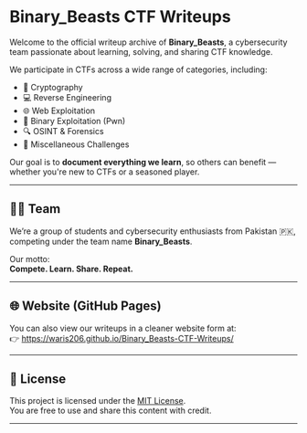 #  Binary_Beasts CTF Writeups

Welcome to the official writeup archive of **Binary_Beasts**, a cybersecurity team passionate about learning, solving, and sharing CTF knowledge.

We participate in CTFs across a wide range of categories, including:

- 🔐 Cryptography  
- 💻 Reverse Engineering  
- 🌐 Web Exploitation  
- 🧨 Binary Exploitation (Pwn)  
- 🔍 OSINT & Forensics  
- 🔧 Miscellaneous Challenges  

Our goal is to **document everything we learn**, so others can benefit — whether you're new to CTFs or a seasoned player.

---


## 🧑‍💻 Team

We’re a group of students and cybersecurity enthusiasts from Pakistan 🇵🇰, competing under the team name **Binary_Beasts**.

Our motto:  
**Compete. Learn. Share. Repeat.**

---

## 🌐 Website (GitHub Pages)

You can also view our writeups in a cleaner website form at:  
👉 https://waris206.github.io/Binary_Beasts-CTF-Writeups/

---


## 📜 License

This project is licensed under the [MIT License](./LICENSE).  
You are free to use and share this content with credit.

---

